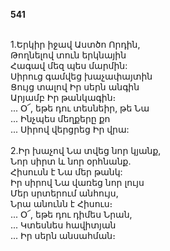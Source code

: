 **541**

\
1.Երկիր իջավ Աստծո Որդին,\
Թողնելով տուն երկնային\
Հագավ մեզ պես մարմին:\
Սիրուց գամվեց խաչափայտին\
Ցույց տալով Իր սերն անգին\
Արյամբ Իր թանկագին։\
 ... Օ՜, եթե դու տեսնեիր, թե Նա\
 ... Ինչպես մեղքերը քո\
 ... Սիրով վերցրեց Իր վրա:\
\
2.Իր խաչով Նա տվեց նոր կյանք,\
Նոր սիրտ և նոր օրհնանք.\
Հիսուսն է Նա մեր թանկ:\
Իր սիրով Նա վառեց նոր լույս\
Մեր սրտերում անհույս,\
Նրա անունն է Հիսուս։\
 ... Օ՜, եթե դու դիմես Նրան,\
 ... Կտեսնես հավիտյան\
 ... Իր սերն անսահման։
